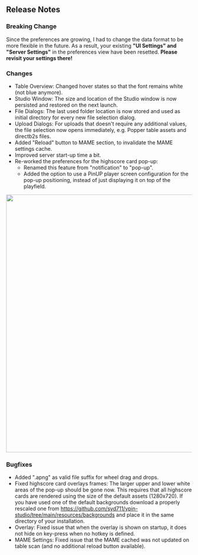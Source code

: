 ## Release Notes

### Breaking Change

Since the preferences are growing, I had to change the data format to be more flexible in the future.
As a result, your existing **"UI Settings" and "Server Settings"** in the preferences view have been resetted.
**Please revisit your settings there!**

### Changes

- Table Overview: Changed hover states so that the font remains white (not blue anymore).
- Studio Window: The size and location of the Studio window is now persisted and restored on the next launch.
- File Dialogs: The last used folder location is now stored and used as initial directory for every new file selection dialog.
- Upload Dialogs: For uploads that doesn't require any additional values, the file selection now opens immediately, e.g. Popper table assets and directb2s files.  
- Added "Reload" button to MAME section, to invalidate the MAME settings cache.
- Improved server start-up time a bit.
- Re-worked the preferences for the highscore card pop-up:
  - Renamed this feature from "notification" to "pop-up".
  - Added the option to use a PinUP player screen configuration for the pop-up positioning, instead of just displaying it on top of the playfield.

<img src="https://raw.githubusercontent.com/syd711/vpin-studio/main/documentation/highscores/card-popup.png" width="700" />


### Bugfixes

- Added ".apng" as valid file suffix for wheel drag and drops.
- Fixed highscore card overlays frames: The larger upper and lower white areas of the pop-up should be gone now. This requires that all highscore cards are rendered using the size of the default assets (1280x720). If you have used one of the default backgrounds download a properly rescaled one from https://github.com/syd711/vpin-studio/tree/main/resources/backgrounds and place it in the same directory of your installation. 
- Overlay: Fixed issue that when the overlay is shown on startup, it does not hide on key-press when no hotkey is defined.
- MAME Settings: Fixed issue that the MAME cached was not updated on table scan (and no additional reload button available).
